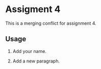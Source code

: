 # Assigment 4

This is a merging conflict for assignment 4.

## Usage

1. Add your name.

2. Add a new paragraph.




